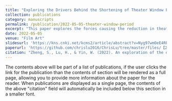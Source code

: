 ```yaml
---
title: "Exploring the Drivers Behind the Shortening of Theater Window Periods from an Institutional Logic Perspective"
collection: publications
category: manuscripts
permalink: /publication/2022-05-05-theater-window-period
excerpt: "This paper explores the forces causing the reduction in theater window periods, highlighting the impacts of institutional conflicts and market adaptation."
date: 2022-05-05
venue: "Film Art"
slidesurl: 'https://kns.cnki.net/kcms2/article/abstract?v=Nyg97wmOeE4RkjZV7-4JdIyhsQJQHs1eM3GwzM-xOdOyxxibCm8SJNn8R1GSFwtky68hh2xmXwOBTVqJLRBjkCWjoRApIZ9SLbLyRYtrekAVeMmb2jr8iIs3M5Tus_Z7wIvOfpziqbqClGXnhMaLnX7D2cTKqFOeyGhlLhuXn8uAS_OP07iOo0gYRANHqQRz&uniplatform=NZKPT&language=CHS'
paperurl: 'https://github.com/chrislu2016/ChrisLu/tree/master/files/【2022】【电影艺术】制度逻辑视角下院线窗口期缩短趋势的动因探究.pdf'
citation: "Zheng, S., Lu, H., & Yin, W. (2022). An exploration of the driving forces behind the shortening trend of window periods from institutional logic perspective. Film Art, (03), 155-160."
---
```



The contents above will be part of a list of publications, if the user clicks the link for the publication than the contents of section will be rendered as a full page, allowing you to provide more information about the paper for the reader. When publications are displayed as a single page, the contents of the above "citation" field will automatically be included below this section in a smaller font.
